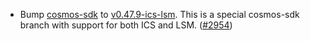 - Bump [cosmos-sdk](https://github.com/cosmos/cosmos-sdk) to
  [v0.47.9-ics-lsm](https://github.com/cosmos/cosmos-sdk/tree/v0.47.9-ics-lsm).
  This is a special cosmos-sdk branch with support for both ICS and LSM.
  ([\#2954](https://github.com/cosmos/gaia/pull/2954))